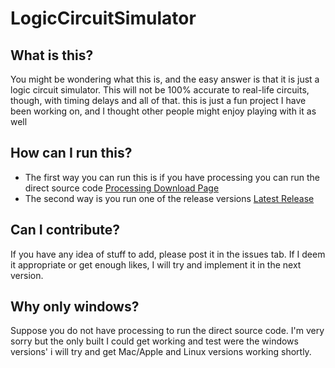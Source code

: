 # LogicCircuitSimulator

## What is this?
You might be wondering what this is, and the easy answer is that it is just a logic circuit simulator. This will not be 100% accurate to real-life circuits, though, with timing delays and all of that. this is just a fun project I have been working on, and I thought other people might enjoy playing with it as well

## How can I run this?
* The first way you can run this is if you have processing you can run the direct source code [Processing Download Page](https://processing.org/download/)
* The second way is you run one of the release versions [Latest Release](https://github.com/DylanMcBean/LogicCircuitSimulator/releases/tag/v2.21)

## Can I contribute?
If you have any idea of stuff to add, please post it in the issues tab. If I deem it appropriate or get enough likes, I will try and implement it in the next version.

## Why only windows?
Suppose you do not have processing to run the direct source code. I'm very sorry but the only built I could get working and test were the windows versions' i will try and get Mac/Apple and Linux versions working shortly.

